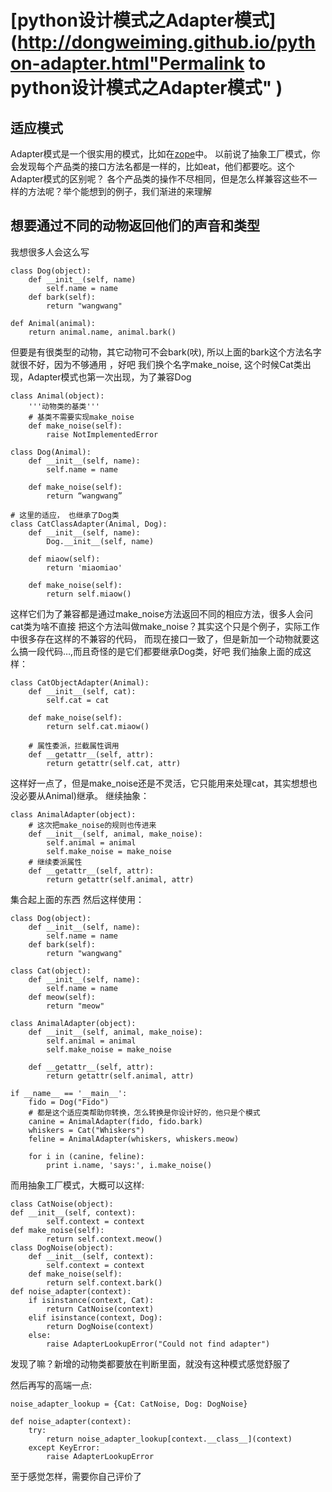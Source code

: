 #  [python设计模式之Adapter模式](http://dongweiming.github.io/python-adapter.html"Permalink to python设计模式之Adapter模式" )

## 适应模式

Adapter模式是一个很实用的模式，比如在[zope](http://grok.zope.org/doc/current/grok_overview.html#adapters)中。
以前说了抽象工厂模式，你会发现每个产品类的接口方法名都是一样的，比如eat，他们都要吃。这个Adapter模式的区别呢？
各个产品类的操作不尽相同，但是怎么样兼容这些不一样的方法呢？举个能想到的例子，我们渐进的来理解

## 想要通过不同的动物返回他们的声音和类型

我想很多人会这么写

    
    
    class Dog(object):
        def __init__(self, name)
            self.name = name
        def bark(self):
            return "wangwang"
    
    def Animal(animal):
        return animal.name, animal.bark()
    

但要是有很类型的动物，其它动物可不会bark(吠), 所以上面的bark这个方法名字就很不好，因为不够通用 ，好吧 我们换个名字make_noise,
这个时候Cat类出现，Adapter模式也第一次出现，为了兼容Dog

    
    
    class Animal(object):
        '''动物类的基类'''
        # 基类不需要实现make_noise
        def make_noise(self):
            raise NotImplementedError
    
    class Dog(Animal):
        def __init__(self, name):
            self.name = name
    
        def make_noise(self):
            return “wangwang”
    
    # 这里的适应， 也继承了Dog类
    class CatClassAdapter(Animal, Dog):
        def __init__(self, name):
            Dog.__init__(self, name)
    
        def miaow(self):
            return 'miaomiao'
    
        def make_noise(self):
            return self.miaow()
    

这样它们为了兼容都是通过make_noise方法返回不同的相应方法，很多人会问cat类为啥不直接
把这个方法叫做make_noise？其实这个只是个例子，实际工作中很多存在这样的不兼容的代码，
而现在接口一致了，但是新加一个动物就要这么搞一段代码…,而且奇怪的是它们都要继承Dog类，好吧 我们抽象上面的成这样：

    
    
    class CatObjectAdapter(Animal):
        def __init__(self, cat):
            self.cat = cat
    
        def make_noise(self):
            return self.cat.miaow()
    
        # 属性委派，拦截属性调用
        def __getattr__(self, attr):
            return getattr(self.cat, attr)
    

这样好一点了，但是make_noise还是不灵活，它只能用来处理cat，其实想想也没必要从Animal)继承。 继续抽象：

    
    
    class AnimalAdapter(object):
        # 这次把make_noise的规则也传进来
        def __init__(self, animal, make_noise):
            self.animal = animal
            self.make_noise = make_noise
        # 继续委派属性
        def __getattr__(self, attr):
            return getattr(self.animal, attr)
    

集合起上面的东西 然后这样使用：

    
    
    class Dog(object):
        def __init__(self, name):
            self.name = name
        def bark(self):
            return "wangwang"
    
    class Cat(object):
        def __init__(self, name):
            self.name = name
        def meow(self):
            return "meow"
    
    class AnimalAdapter(object):
        def __init__(self, animal, make_noise):
            self.animal = animal
            self.make_noise = make_noise
    
        def __getattr__(self, attr):
            return getattr(self.animal, attr)
    
    if __name__ == '__main__':
        fido = Dog("Fido")
        # 都是这个适应类帮助你转换，怎么转换是你设计好的，他只是个模式
        canine = AnimalAdapter(fido, fido.bark)
        whiskers = Cat("Whiskers")
        feline = AnimalAdapter(whiskers, whiskers.meow)
    
        for i in (canine, feline):
            print i.name, 'says:', i.make_noise()
    

而用抽象工厂模式，大概可以这样:

    
    
    class CatNoise(object):
    def __init__(self, context):
            self.context = context
    def make_noise(self): 
            return self.context.meow()
    class DogNoise(object):
        def __init__(self, context):
            self.context = context
        def make_noise(self):
            return self.context.bark()
    def noise_adapter(context):
        if isinstance(context, Cat):
            return CatNoise(context) 
        elif isinstance(context, Dog):
            return DogNoise(context)
        else:
            raise AdapterLookupError("Could not find adapter")
    

发现了嘛？新增的动物类都要放在判断里面，就没有这种模式感觉舒服了

然后再写的高端一点:

    
    
    noise_adapter_lookup = {Cat: CatNoise, Dog: DogNoise}
    
    def noise_adapter(context):
        try:
            return noise_adapter_lookup[context.__class__](context)
        except KeyError:
            raise AdapterLookupError
    

至于感觉怎样，需要你自己评价了


